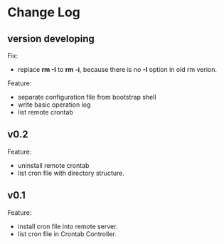 # Change Log

## version developing

Fix:

* replace **rm -I** to **rm -i**, because there is no **-I** option in old rm verion.

Feature:

* separate configuration file from bootstrap shell
* write basic operation log
* list remote crontab

## v0.2

Feature:

* uninstall remote crontab
* list cron file with directory structure.

## v0.1

Feature:

* install cron file into remote server.
* list cron file in Crontab Controller.
